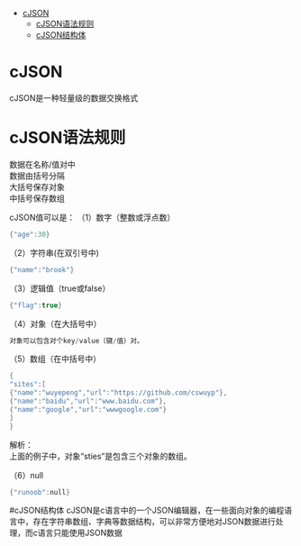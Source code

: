 * [cJSON](#cjson)
  * [cJSON语法规则](#cjson语法规则)
  * [cJSON结构体](#cjson结构体)




# cJSON
 cJSON是一种轻量级的数据交换格式
 
# cJSON语法规则
数据在名称/值对中  
数据由括号分隔  
大括号保存对象  
中括号保存数组  

cJSON值可以是：
（1）数字（整数或浮点数）
```c++
{"age":30}
```
（2）字符串(在双引号中)
```c++
{"name":"brook"}
```
（3）逻辑值（true或false）
```c++
{"flag":true}
```
（4）对象（在大括号中）
```c++
对象可以包含对个key/value（键/值）对。
```
（5）数组（在中括号中）
```c++
{
"sites":[
{"name":"wuyepeng","url":"https://github.com/cswuyp"},
{"name":"baidu","url":"www.baidu.com"},
{"name":"google","url":"wwwgoogle.com"}
]
}
```
解析：    
上面的例子中，对象“sties”是包含三个对象的数组。

（6）null  
```c++
{"runoob":null}
```

#cJSON结构体
cJSON是c语言中的一个JSON编辑器，在一些面向对象的编程语言中，存在字符串数组、字典等数据结构，可以非常方便地对JSON数据进行处理，而c语言只能使用JSON数据

